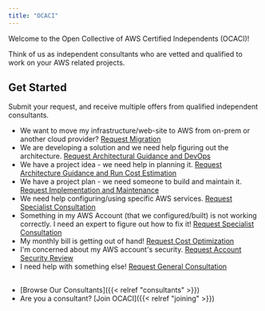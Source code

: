 ```yaml
---
title: "OCACI"
---
```


Welcome to the Open Collective of AWS Certified Independents (OCACI)!

Think of us as independent consultants who are vetted and qualified to work on your AWS related projects.

## Get Started
Submit your request, and receive multiple offers from qualified independent consultants.
- We want to move my infrastructure/web-site to AWS from on-prem or another cloud provider? [Request Migration]()
- We are developing a solution and we need help figuring out the architecture. [Request Architectural Guidance and DevOps]()
- We have a project idea - we need help in planning it. [Request Architecture Guidance and Run Cost Estimation]()
- We have a project plan - we need someone to build and maintain it. [Request Implementation and Maintenance]()
- We need help configuring/using specific AWS services. [Request Specialist Consultation]()
- Something in my AWS Account (that we configured/built) is not working correctly.  I need an expert to figure out how to fix it! [Request Specialist Consultation]()
- My monthly bill is getting out of hand! [Request Cost Optimization]()
- I'm concerned about my AWS account's security. [Request Account Security Review]()
- I need help with something else! [Request General Consultation]()

## 
- [Browse Our Consultants]({{< relref "consultants" >}})
- Are you a consultant? [Join OCACI]({{< relref "joining" >}})
